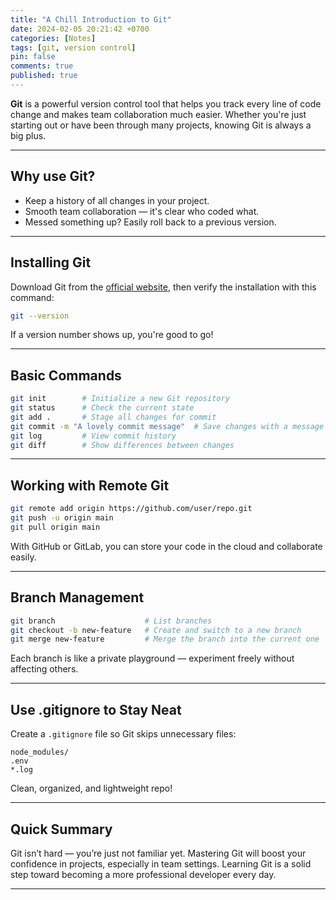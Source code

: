 ```yaml
---
title: "A Chill Introduction to Git"
date: 2024-02-05 20:21:42 +0700
categories: [Notes]
tags: [git, version control]
pin: false
comments: true
published: true
---
```


**Git** is a powerful version control tool that helps you track every line of code change and makes team collaboration much easier.
Whether you're just starting out or have been through many projects, knowing Git is always a big plus.

---

## Why use Git?

* Keep a history of all changes in your project.
* Smooth team collaboration — it's clear who coded what.
* Messed something up? Easily roll back to a previous version.

---

## Installing Git

Download Git from the [official website](https://git-scm.com/downloads), then verify the installation with this command:

```bash
git --version
```

If a version number shows up, you're good to go!

---

## Basic Commands

```bash
git init        # Initialize a new Git repository
git status      # Check the current state
git add .       # Stage all changes for commit
git commit -m "A lovely commit message"  # Save changes with a message
git log         # View commit history
git diff        # Show differences between changes
```

---

## Working with Remote Git

```bash
git remote add origin https://github.com/user/repo.git
git push -u origin main
git pull origin main
```

With GitHub or GitLab, you can store your code in the cloud and collaborate easily.

---

## Branch Management

```bash
git branch                    # List branches
git checkout -b new-feature   # Create and switch to a new branch
git merge new-feature         # Merge the branch into the current one
```

Each branch is like a private playground — experiment freely without affecting others.

---

## Use .gitignore to Stay Neat

Create a `.gitignore` file so Git skips unnecessary files:

```text
node_modules/
.env
*.log
```

Clean, organized, and lightweight repo!

---

## Quick Summary

Git isn’t hard — you’re just not familiar yet.
Mastering Git will boost your confidence in projects, especially in team settings.
Learning Git is a solid step toward becoming a more professional developer every day.

---
